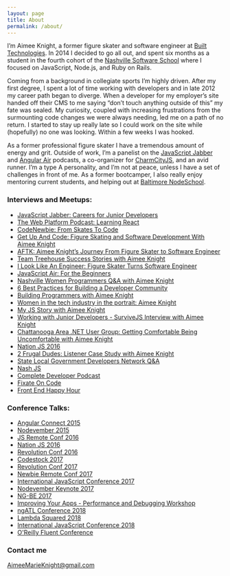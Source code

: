 ```yaml
---
layout: page
title: About
permalink: /about/
---
```


I’m Aimee Knight, a former figure skater and software engineer at
[Built Technologies](https://getbuilt.com/). In 2014 I
decided to go all out, and spent six months as a student in the fourth cohort of
the [Nashville Software School](http://nashvillesoftwareschool.com/) where I focused on JavaScript, Node.js, and Ruby
on Rails.

Coming from a background in collegiate sports I’m highly driven. After my first
degree, I spent a lot of time working with developers and in late 2012 my career
path began to diverge. When a developer for my employer’s site handed off their
CMS to me saying “don’t touch anything outside of this” my fate was sealed. My
curiosity, coupled with  increasing frustrations from the surmounting code
changes we were always needing, led me on a path of no return. I started to stay
up really late so I could work on the site while (hopefully) no one was looking.
Within a few weeks I was hooked.

As a former professional figure skater I have a tremendous amount of energy and
grit. Outside of work, I’m a panelist on the [JavaScript
Jabber](https://devchat.tv/js-jabber/) and [Angular
Air](https://angularair.com/)
podcasts, a co-organizer for [CharmCityJS](http://charmcityjs.com/), and an avid runner. I’m a type A
personality, and I’m not at peace, unless I have a set of challenges in front of
me. As a former bootcamper, I also really enjoy mentoring current students, and
helping out at [Baltimore NodeSchool](http://nodeschool.io/baltimore/).

### Interviews and Meetups:

* [JavaScript Jabber: Careers for Junior
Developers](https://devchat.tv/js-jabber/153-jsj-careers-for-junior-developers-with-aimee-knight)
* [The Web Platform Podcast: Learning React](http://thewebplatformpodcast.com/86-learning-reactjs)
* [CodeNewbie: From Skates To
Code](http://www.codenewbie.org/podcast/from-skates-to-code)
* [Get Up And Code: Figure Skating and Software Development With Aimee
Knight](http://getupandcode.com/2015/04/10/get-up-and-code-086-figure-skating-and-software-development-with-aimee-knight/)
* [AFTK: Aimee Knight’s Journey From Figure Skater to Software Engineer](http://awayfromthekeyboard.com/2016/01/12/aimee-knights-journey-from-figure-skater-to-software-engineer/)
* [Team Treehouse Success Stories with Aimee Knight](https://teamtreehouse.com/stories/aimee-knight)
* [I Look Like An Engineer: Figure Skater Turns Software Engineer](https://www.sparkpost.com/blog/i-look-like-an-engineer-figure-skater-turns-software-engineer/)
* [JavaScript Air: For the Beginners](https://javascriptair.com/episodes/2016-06-15/)
* [Nashville Women Programmers Q&A with Aimee Knight](https://www.meetup.com/NashvilleWomenProgrammers/events/235880914/)
* [6 Best Practices for Building a Developer Community](http://marketingland.com/6-best-practices-building-developer-community-203560)
* [Building Programmers with Aimee Knight](https://building.fireside.fm/27)
* [Women in the tech industry in the portrait: Aimee Knight](https://entwickler.de/online/development/women-in-tech-aimee-knight-579799885.html)
* [My JS Story with Aimee Knight](https://devchat.tv/js-jabber/my-js-story-aimee-knight)
* [Working with Junior Developers - SurviveJS Interview with Aimee Knight](https://survivejs.com/blog/junior-interview/)
* [Chattanooga Area .NET User Group: Getting Comfortable Being Uncomfortable with Aimee Knight](https://www.meetup.com/Chattanooga-Area-NET-User-Group-CHADNUG/events/240331865/)
* [Nation JS 2016](https://vimeopro.com/user24051491/nationjs-node-day-march-11-2016/video/170104256)
* [2 Frugal Dudes: Listener Case Study with Aimee Knight](http://2frugaldudes.com/2fd-039-listener-case-study-with-aimee-knight/)
* [State Local Government Developers Network Q&A](https://www.meetup.com/State-Local-Government-Developers-Network/)
* [Nash JS](https://www.meetup.com/nashjs/events/241564493/?eventId=241564493)
* [Complete Developer Podcast](http://completedeveloperpodcast.com/episode-130/)
* [Fixate On Code](http://fixateoncode.libsyn.com/20-aimee-knight)
* [Front End Happy Hour](http://frontendhappyhour.com/episodes/angling-for-a-drink/)

### Conference Talks:

* [Angular Connect 2015](https://youtu.be/B22o_yeDE_s)
* [Nodevember 2015](https://youtu.be/9qkef7IXn6s)
* [JS Remote Conf 2016](https://allremoteconfs.com/js-2016)
* [Nation JS 2016](https://vimeopro.com/user24051491/nationjs-node-day-march-11-2016/video/170104256)
* [Revolution Conf 2016](http://revolutionconf.com)
* [Codestock 2017](https://allremoteconfs.com/newbie-2016)
* [Revolution Conf 2017](https://revolutionconf.com/)
* [Newbie Remote Conf 2017](https://devchat.tv/register/newbie-remote-conf-2017-single)
* [International JavaScript Conference 2017](https://javascript-conference.com/)
* [Nodevember Keynote 2017](http://nodevember.org/keynoter/Aimee%20Knight)
* [NG-BE 2017](https://youtu.be/eajyNEsdx4k)
* [Improving Your Apps - Performance and Debugging Workshop](https://certifiedfreshevents.com/events/improving-your-apps/)
* [ngATL Conference 2018](https://www.youtube.com/watch?v=DbXPbT8kqIE)
* [Lambda Squared 2018](https://www.lambda-squared.com/speakers)
* [International JavaScript Conference 2018](https://javascript-conference.com/speaker/aimee-knight/)
* [O'Reilly Fluent Conference](https://conferences.oreilly.com/fluent/fl-ca/public/schedule/detail/64990)

### Contact me

[AimeeMarieKnight@gmail.com](mailto:aimeemarieknight@gmail.com)
